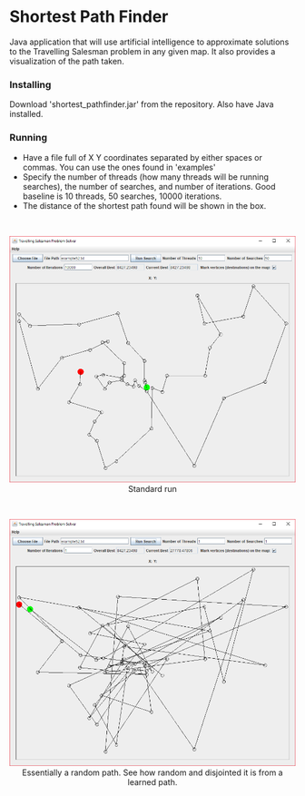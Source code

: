# Shortest Path Finder
Java application that will use artificial intelligence to approximate solutions to the Travelling Salesman problem in
any given map. It also provides a visualization of the path taken.

### Installing
Download 'shortest_pathfinder.jar' from the repository. Also have Java installed.

### Running
* Have a file full of X Y coordinates separated by either spaces or commas. You can use the ones found in 'examples'
* Specify the number of threads (how many threads will be running searches), the number of searches, and number of
iterations. Good baseline is 10 threads, 50 searches, 10000 iterations.
* The distance of the shortest path found will be shown in the box.

&nbsp;
<p align = "center">
    <img src="https://github.com/tn16jv/Shortest-Path-Finder/blob/master/images/example1.PNG" alt="Good Example">
    Standard run
</p>

&nbsp;
<p align = "center">
    <img src="https://github.com/tn16jv/Shortest-Path-Finder/blob/master/images/example2.PNG" alt="Bad Example">
    Essentially a random path. See how random and disjointed it is from a learned path.
</p>